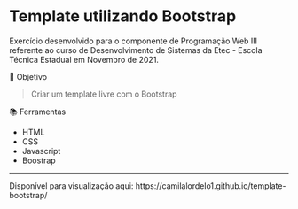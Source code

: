 # Template utilizando Bootstrap
Exercício desenvolvido para o componente de Programação Web III referente ao curso de 
Desenvolvimento de Sistemas da Etec - Escola Técnica Estadual em Novembro de 2021.
 
 📌 Objetivo
> Criar um template livre com o Bootstrap
    
 📚 Ferramentas
 
 - HTML
 - CSS
 - Javascript
 - Boostrap
   
<hr>
Disponível para visualização aqui: https://camilalordelo1.github.io/template-bootstrap/
